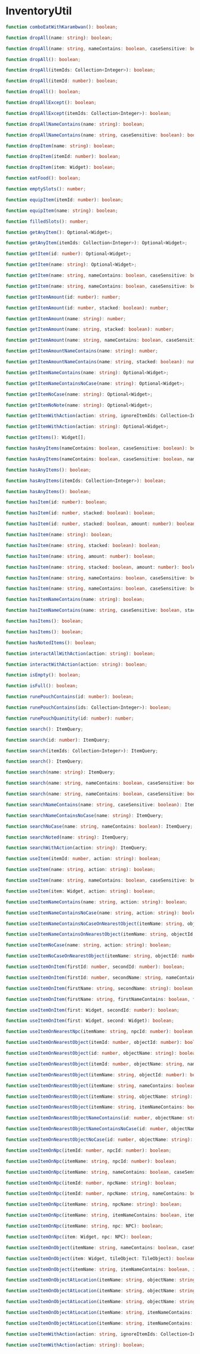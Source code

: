 # InventoryUtil

```typescript
function comboEatWithKarambwan(): boolean;
```

```typescript
function dropAll(name: string): boolean;
```

```typescript
function dropAll(name: string, nameContains: boolean, caseSensitive: boolean): boolean;
```

```typescript
function dropAll(): boolean;
```

```typescript
function dropAll(itemIds: Collection<Integer>): boolean;
```

```typescript
function dropAll(itemId: number): boolean;
```

```typescript
function dropAll(): boolean;
```

```typescript
function dropAllExcept(): boolean;
```

```typescript
function dropAllExcept(itemIds: Collection<Integer>): boolean;
```

```typescript
function dropAllNameContains(name: string): boolean;
```

```typescript
function dropAllNameContains(name: string, caseSensitive: boolean): boolean;
```

```typescript
function dropItem(name: string): boolean;
```

```typescript
function dropItem(itemId: number): boolean;
```

```typescript
function dropItem(item: Widget): boolean;
```

```typescript
function eatFood(): boolean;
```

```typescript
function emptySlots(): number;
```

```typescript
function equipItem(itemId: number): boolean;
```

```typescript
function equipItem(name: string): boolean;
```

```typescript
function filledSlots(): number;
```

```typescript
function getAnyItem(): Optional<Widget>;
```

```typescript
function getAnyItem(itemIds: Collection<Integer>): Optional<Widget>;
```

```typescript
function getItem(id: number): Optional<Widget>;
```

```typescript
function getItem(name: string): Optional<Widget>;
```

```typescript
function getItem(name: string, nameContains: boolean, caseSensitive: boolean, noted: boolean): Optional<Widget>;
```

```typescript
function getItem(name: string, nameContains: boolean, caseSensitive: boolean): Optional<Widget>;
```

```typescript
function getItemAmount(id: number): number;
```

```typescript
function getItemAmount(id: number, stacked: boolean): number;
```

```typescript
function getItemAmount(name: string): number;
```

```typescript
function getItemAmount(name: string, stacked: boolean): number;
```

```typescript
function getItemAmount(name: string, nameContains: boolean, caseSensitive: boolean, stacked: boolean): number;
```

```typescript
function getItemAmountNameContains(name: string): number;
```

```typescript
function getItemAmountNameContains(name: string, stacked: boolean): number;
```

```typescript
function getItemNameContains(name: string): Optional<Widget>;
```

```typescript
function getItemNameContainsNoCase(name: string): Optional<Widget>;
```

```typescript
function getItemNoCase(name: string): Optional<Widget>;
```

```typescript
function getItemNoNote(name: string): Optional<Widget>;
```

```typescript
function getItemWithAction(action: string, ignoreItemIds: Collection<Integer>): Optional<Widget>;
```

```typescript
function getItemWithAction(action: string): Optional<Widget>;
```

```typescript
function getItems(): Widget[];
```

```typescript
function hasAnyItems(nameContains: boolean, caseSensitive: boolean): boolean;
```

```typescript
function hasAnyItems(nameContains: boolean, caseSensitive: boolean, names: Collection<String>): boolean;
```

```typescript
function hasAnyItems(): boolean;
```

```typescript
function hasAnyItems(itemIds: Collection<Integer>): boolean;
```

```typescript
function hasAnyItems(): boolean;
```

```typescript
function hasItem(id: number): boolean;
```

```typescript
function hasItem(id: number, stacked: boolean): boolean;
```

```typescript
function hasItem(id: number, stacked: boolean, amount: number): boolean;
```

```typescript
function hasItem(name: string): boolean;
```

```typescript
function hasItem(name: string, stacked: boolean): boolean;
```

```typescript
function hasItem(name: string, amount: number): boolean;
```

```typescript
function hasItem(name: string, stacked: boolean, amount: number): boolean;
```

```typescript
function hasItem(name: string, nameContains: boolean, caseSensitive: boolean): boolean;
```

```typescript
function hasItem(name: string, nameContains: boolean, caseSensitive: boolean, stacked: boolean, amount: number): boolean;
```

```typescript
function hasItemNameContains(name: string): boolean;
```

```typescript
function hasItemNameContains(name: string, caseSensitive: boolean, stacked: boolean, amount: number): boolean;
```

```typescript
function hasItems(): boolean;
```

```typescript
function hasItems(): boolean;
```

```typescript
function hasNotedItems(): boolean;
```

```typescript
function interactAllWithAction(action: string): boolean;
```

```typescript
function interactWithAction(action: string): boolean;
```

```typescript
function isEmpty(): boolean;
```

```typescript
function isFull(): boolean;
```

```typescript
function runePouchContains(id: number): boolean;
```

```typescript
function runePouchContains(ids: Collection<Integer>): boolean;
```

```typescript
function runePouchQuanitity(id: number): number;
```

```typescript
function search(): ItemQuery;
```

```typescript
function search(id: number): ItemQuery;
```

```typescript
function search(itemIds: Collection<Integer>): ItemQuery;
```

```typescript
function search(): ItemQuery;
```

```typescript
function search(name: string): ItemQuery;
```

```typescript
function search(name: string, nameContains: boolean, caseSensitive: boolean, noted: boolean): ItemQuery;
```

```typescript
function search(name: string, nameContains: boolean, caseSensitive: boolean): ItemQuery;
```

```typescript
function searchNameContains(name: string, caseSensitive: boolean): ItemQuery;
```

```typescript
function searchNameContainsNoCase(name: string): ItemQuery;
```

```typescript
function searchNoCase(name: string, nameContains: boolean): ItemQuery;
```

```typescript
function searchNoted(name: string): ItemQuery;
```

```typescript
function searchWithAction(action: string): ItemQuery;
```

```typescript
function useItem(itemId: number, action: string): boolean;
```

```typescript
function useItem(name: string, action: string): boolean;
```

```typescript
function useItem(name: string, nameContains: boolean, caseSensitive: boolean, action: string): boolean;
```

```typescript
function useItem(item: Widget, action: string): boolean;
```

```typescript
function useItemNameContains(name: string, action: string): boolean;
```

```typescript
function useItemNameContainsNoCase(name: string, action: string): boolean;
```

```typescript
function useItemNameContainsNoCaseOnNearestObject(itemName: string, objectId: number): boolean;
```

```typescript
function useItemNameContainsOnNearestObject(itemName: string, objectId: number): boolean;
```

```typescript
function useItemNoCase(name: string, action: string): boolean;
```

```typescript
function useItemNoCaseOnNearestObject(itemName: string, objectId: number): boolean;
```

```typescript
function useItemOnItem(firstId: number, secondId: number): boolean;
```

```typescript
function useItemOnItem(firstId: number, secondName: string, nameContains: boolean, caseSensitive: boolean): boolean;
```

```typescript
function useItemOnItem(firstName: string, secondName: string): boolean;
```

```typescript
function useItemOnItem(firstName: string, firstNameContains: boolean, firstCaseSensitive: boolean, secondName: string, secondNameContains: boolean, secondCaseSensitive: boolean): boolean;
```

```typescript
function useItemOnItem(first: Widget, secondId: number): boolean;
```

```typescript
function useItemOnItem(first: Widget, second: Widget): boolean;
```

```typescript
function useItemOnNearestNpc(itemName: string, npcId: number): boolean;
```

```typescript
function useItemOnNearestObject(itemId: number, objectId: number): boolean;
```

```typescript
function useItemOnNearestObject(id: number, objectName: string): boolean;
```

```typescript
function useItemOnNearestObject(itemId: number, objectName: string, nameContains: boolean, caseSensitive: boolean): boolean;
```

```typescript
function useItemOnNearestObject(itemName: string, objectId: number): boolean;
```

```typescript
function useItemOnNearestObject(itemName: string, nameContains: boolean, caseSensitive: boolean, objectId: number): boolean;
```

```typescript
function useItemOnNearestObject(itemName: string, objectName: string): boolean;
```

```typescript
function useItemOnNearestObject(itemName: string, itemNameContains: boolean, itemCaseSensitive: boolean, objectName: string, objectNameContains: boolean, objectCaseSensitive: boolean): boolean;
```

```typescript
function useItemOnNearestObjectNameContains(id: number, objectName: string): boolean;
```

```typescript
function useItemOnNearestObjectNameContainsNoCase(id: number, objectName: string): boolean;
```

```typescript
function useItemOnNearestObjectNoCase(id: number, objectName: string): boolean;
```

```typescript
function useItemOnNpc(itemId: number, npcId: number): boolean;
```

```typescript
function useItemOnNpc(itemName: string, npcId: number): boolean;
```

```typescript
function useItemOnNpc(itemName: string, nameContains: boolean, caseSensitive: boolean, npcId: number): boolean;
```

```typescript
function useItemOnNpc(itemId: number, npcName: string): boolean;
```

```typescript
function useItemOnNpc(itemId: number, npcName: string, nameContains: boolean, caseSensitive: boolean): boolean;
```

```typescript
function useItemOnNpc(itemName: string, npcName: string): boolean;
```

```typescript
function useItemOnNpc(itemName: string, itemNameContains: boolean, itemCaseSensitive: boolean, npcName: string, npcNameContains: boolean, npcCaseSensitive: boolean): boolean;
```

```typescript
function useItemOnNpc(itemName: string, npc: NPC): boolean;
```

```typescript
function useItemOnNpc(item: Widget, npc: NPC): boolean;
```

```typescript
function useItemOnObject(itemName: string, nameContains: boolean, caseSensitive: boolean, object: TileObject): boolean;
```

```typescript
function useItemOnObject(item: Widget, tileObject: TileObject): boolean;
```

```typescript
function useItemOnObject(itemName: string, itemNameContains: boolean, itemCaseSensitive: boolean, noted: boolean, objectName: string, objectNameContains: boolean, objectCaseSensitive: boolean, nearest: boolean): boolean;
```

```typescript
function useItemOnObjectAtLocation(itemName: string, objectName: string, x: number, y: number): boolean;
```

```typescript
function useItemOnObjectAtLocation(itemName: string, objectName: string, x: number, y: number, z: number): boolean;
```

```typescript
function useItemOnObjectAtLocation(itemName: string, objectName: string, location: WorldPoint): boolean;
```

```typescript
function useItemOnObjectAtLocation(itemName: string, itemNameContains: boolean, itemCaseSensitive: boolean, objectName: string, objectNameContains: boolean, objectCaseSensitive: boolean, x: number, y: number, plane: number): boolean;
```

```typescript
function useItemOnObjectAtLocation(itemName: string, itemNameContains: boolean, itemCaseSensitive: boolean, objectName: string, objectNameContains: boolean, objectCaseSensitive: boolean, location: WorldPoint): boolean;
```

```typescript
function useItemWithAction(action: string, ignoreItemIds: Collection<Integer>): boolean;
```

```typescript
function useItemWithAction(action: string): boolean;
```

